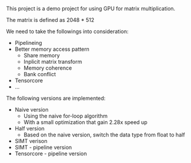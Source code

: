 This project is a demo project for using GPU for matrix multiplication.

The matrix is defined as 2048 * 512

We need to take the followings into consideration:
- Pipelineing
- Better memory access pattern
  - Share memory
  - Inplicit matrix transform
  - Memory coherence
  - Bank conflict
- Tensorcore
- ...

The following versions are implemented:
- Naive version
  - Using the naive for-loop algorithm
  - With a small optimization that gain 2.28x speed up
- Half version
  - Based on the naive version, switch the data type from float to half
- SIMT verison
- SIMT - pipeline version
- Tensorcore - pipeline version